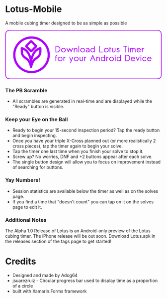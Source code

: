 # Lotus-Mobile
A mobile cubing timer designed to be as simple as possible

<p align="center">
    <a href="https://github.com/Adog64/Lotus-Mobile/releases/download/v1.2-alpha/Lotus.apk"><img src="https://github.com/Adog64/Lotus-Mobile/blob/master/AndroidDownloadIcon.png"></a>
</p>

### The PB Scramble

- All scrambles are generated in real-time and are displayed while the "Ready" button is visible. 

### Keep your Eye on the Ball

- Ready to begin your 15-second inspection period? Tap the ready button and begin inspecting. 
- Once you have your triple X-Cross planned out (or more realistically 2 cross pieces), tap the timer again to begin your solve.
- Tap the timer one last time when you finish your solve to stop it.
- Screw up? No worries, DNF and +2 buttons appear after each solve.
- The single button design will allow you to focus on improvement instead of searching for buttons.

### Yay Numbers!
- Session statistics are available below the timer as well as on the solves page.
- If you find a time that "doesn't count" you can tap on it on the solves page to edit it.

### Additional Notes
The Alpha 1.0 Release of Lotus is an Android-only preview of the Lotus cubing timer. The iPhone release will be out soon. 
Download Lotus.apk in the releases section of the tags page to get started!

# Credits
- Designed and made by Adog64
- jsuarezruiz - Circular progress bar used to display time as a proportion of a circle
- built with Xamarin.Forms framework
